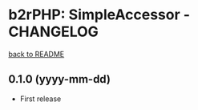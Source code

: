 b2rPHP: SimpleAccessor - CHANGELOG
==================================

[back to README](README.md)

0.1.0 (yyyy-mm-dd)
--------------------
- First release

